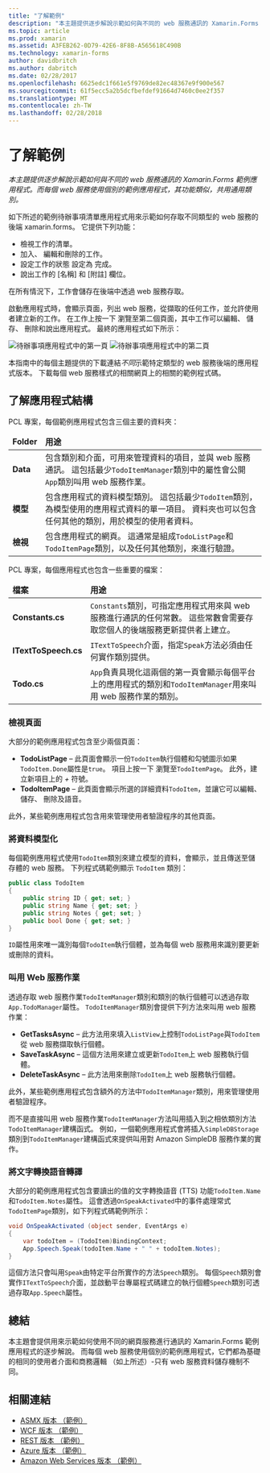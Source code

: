 ```yaml
---
title: "了解範例"
description: "本主題提供逐步解說示範如何與不同的 web 服務通訊的 Xamarin.Forms 範例應用程式。 而每個 web 服務使用個別的範例應用程式，其功能類似，共用通用類別。"
ms.topic: article
ms.prod: xamarin
ms.assetid: A3FEB262-0D79-42E6-8F8B-A565618C490B
ms.technology: xamarin-forms
author: davidbritch
ms.author: dabritch
ms.date: 02/28/2017
ms.openlocfilehash: 6625edc1f661e5f9769de82ec48367e9f900e567
ms.sourcegitcommit: 61f5ecc5a2b5dcfbefdef91664d7460c0ee2f357
ms.translationtype: MT
ms.contentlocale: zh-TW
ms.lasthandoff: 02/28/2018
---
```

# <a name="understanding-the-sample"></a>了解範例

_本主題提供逐步解說示範如何與不同的 web 服務通訊的 Xamarin.Forms 範例應用程式。而每個 web 服務使用個別的範例應用程式，其功能類似，共用通用類別。_

如下所述的範例待辦事項清單應用程式用來示範如何存取不同類型的 web 服務的後端 xamarin.forms。 它提供下列功能：

- 檢視工作的清單。
- 加入、 編輯和刪除的工作。
- 設定工作的狀態 設定為 完成。
- 說出工作的 [名稱] 和 [附註] 欄位。

在所有情況下，工作會儲存在後端中透過 web 服務存取。

啟動應用程式時，會顯示頁面，列出 web 服務，從擷取的任何工作，並允許使用者建立新的工作。 在工作上按一下 瀏覽至第二個頁面，其中工作可以編輯、 儲存、 刪除和說出應用程式。 最終的應用程式如下所示：

![](walkthrough-images/app-example-1.png "待辦事項應用程式中的第一頁")
![](walkthrough-images/app-example-2.png "待辦事項應用程式中的第二頁")

本指南中的每個主題提供的下載連結*不同*示範特定類型的 web 服務後端的應用程式版本。 下載每個 web 服務樣式的相關網頁上的相關的範例程式碼。

## <a name="understanding-the-application-anatomy"></a>了解應用程式結構

PCL 專案，每個範例應用程式包含三個主要的資料夾：

<table>
    <thead>
        <tr><td><strong>Folder</strong></td><td><strong>用途</strong></td></tr>
    </thead>
    <tbody>
        <tr>
            <td><strong>Data</strong></td>
                        <td>包含類別和介面，可用來管理資料的項目，並與 web 服務通訊。 這包括最少<code>TodoItemManager</code>類別中的屬性會公開<code>App</code>類別叫用 web 服務作業。</td>
        </tr>
        <tr>
            <td><strong>模型</strong></td>
                        <td>包含應用程式的資料模型類別。 這包括最少<code>TodoItem</code>類別，為模型使用的應用程式資料的單一項目。 資料夾也可以包含任何其他的類別，用於模型的使用者資料。</td>
        </tr>
        <tr>
            <td><strong>檢視</strong></td>
                        <td>包含應用程式的網頁。 這通常是組成<code>TodoListPage</code>和<code>TodoItemPage</code>類別，以及任何其他類別，來進行驗證。</td>
                </tr>
    </tbody>
</table>

PCL 專案，每個應用程式也包含一些重要的檔案：

<table>
    <thead>
      <tr><td><strong>檔案</strong></td><td><strong>用途</strong></td></tr>
    <thead>
    <tbody>
        <tr>
            <td><strong>Constants.cs</strong></td>
            <td><code>Constants</code>類別，可指定應用程式用來與 web 服務進行通訊的任何常數。 這些常數會需要存取您個人的後端服務更新提供者上建立。
        </tr>
        <tr>
            <td><strong>ITextToSpeech.cs</strong></td>
            <td><code>ITextToSpeech</code>介面，指定<code>Speak</code>方法必須由任何實作類別提供。</td>
        </tr>
        <tr>
          <td><strong>Todo.cs</strong></td>
          <td><code>App</code>負責具現化這兩個的第一頁會顯示每個平台上的應用程式的類別和<code>TodoItemManager</code>用來叫用 web 服務作業的類別。</td>
        </tr>
    </tbody>
</table>

### <a name="viewing-pages"></a>檢視頁面

大部分的範例應用程式包含至少兩個頁面：

- **TodoListPage** – 此頁面會顯示一份`TodoItem`執行個體和勾號圖示如果`TodoItem.Done`屬性是`true`。 項目上按一下 瀏覽至`TodoItemPage`。 此外，建立新項目上的   *+* 符號。
- **TodoItemPage** – 此頁面會顯示所選的詳細資料`TodoItem`，並讓它可以編輯、 儲存、 刪除及語音。

此外，某些範例應用程式包含用來管理使用者驗證程序的其他頁面。

### <a name="modeling-the-data"></a>將資料模型化

每個範例應用程式使用`TodoItem`類別來建立模型的資料，會顯示，並且傳送至儲存體的 web 服務。 下列程式碼範例顯示 `TodoItem` 類別：

```csharp
public class TodoItem
{
    public string ID { get; set; }
    public string Name { get; set; }
    public string Notes { get; set; }
    public bool Done { get; set; }
}
```

`ID`屬性用來唯一識別每個`TodoItem`執行個體，並為每個 web 服務用來識別要更新或刪除的資料。

### <a name="invoking-web-service-operations"></a>叫用 Web 服務作業

透過存取 web 服務作業`TodoItemManager`類別和類別的執行個體可以透過存取`App.TodoManager`屬性。 `TodoItemManager`類別會提供下列方法來叫用 web 服務作業：

- **GetTasksAsync** – 此方法用來填入`ListView`上控制`TodoListPage`與`TodoItem`從 web 服務擷取執行個體。
- **SaveTaskAsync** – 這個方法用來建立或更新`TodoItem`上 web 服務執行個體。
- **DeleteTaskAsync** – 此方法用來刪除`TodoItem`上 web 服務執行個體。

此外，某些範例應用程式包含額外的方法中`TodoItemManager`類別，用來管理使用者驗證程序。

而不是直接叫用 web 服務作業`TodoItemManager`方法叫用插入到之相依類別方法`TodoItemManager`建構函式。 例如，一個範例應用程式會將插入`SimpleDBStorage`類別到`TodoItemManager`建構函式來提供叫用對 Amazon SimpleDB 服務作業的實作。

### <a name="translating-text-to-speech"></a>將文字轉換語音轉譯

大部分的範例應用程式包含要讀出的值的文字轉換語音 (TTS) 功能`TodoItem.Name`和`TodoItem.Notes`屬性。 這會透過`OnSpeakActivated`中的事件處理常式`TodoItemPage`類別，如下列程式碼範例所示：

```csharp
void OnSpeakActivated (object sender, EventArgs e)
{
    var todoItem = (TodoItem)BindingContext;
    App.Speech.Speak(todoItem.Name + " " + todoItem.Notes);
}
```

這個方法只會叫用`Speak`由特定平台所實作的方法`Speech`類別。 每個`Speech`類別會實作`ITextToSpeech`介面，並啟動平台專屬程式碼建立的執行個體`Speech`類別可透過存取`App.Speech`屬性。

## <a name="summary"></a>總結

本主題會提供用來示範如何使用不同的網頁服務進行通訊的 Xamarin.Forms 範例應用程式的逐步解說。 而每個 web 服務使用個別的範例應用程式，它們都為基礎的相同的使用者介面和商務邏輯 （如上所述）-只有 web 服務資料儲存機制不同。


## <a name="related-links"></a>相關連結

- [ASMX 版本 （範例）](https://developer.xamarin.com/samples/xamarin-forms/WebServices/TodoASMX)
- [WCF 版本 （範例）](https://developer.xamarin.com/samples/xamarin-forms/WebServices/TodoWCF)
- [REST 版本 （範例）](https://developer.xamarin.com/samples/xamarin-forms/WebServices/TodoREST)
- [Azure 版本 （範例）](https://developer.xamarin.com/samples/xamarin-forms/WebServices/TodoAzure)
- [Amazon Web Services 版本 （範例）](https://developer.xamarin.com/samples/xamarin-forms/WebServices/TodoAWS)
